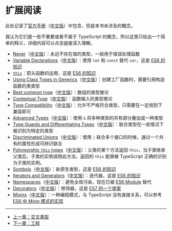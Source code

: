 # 扩展阅读

此处记录了[官方手册](http://www.typescriptlang.org/docs/handbook/basic-types.html)（[中文版](https://zhongsp.gitbooks.io/typescript-handbook/content/)）中包含，但是本书未涉及的概念。

我认为它们是一些不重要或者不属于 TypeScript 的概念，所以这里只给出一个简单的释义，详细内容可以点击链接深入理解。

- [Never](http://www.typescriptlang.org/docs/handbook/basic-types.html#never)（[中文版](https://zhongsp.gitbooks.io/typescript-handbook/content/doc/handbook/Basic%20Types.html#never)）：永远不存在值的类型，一般用于错误处理函数
- [Variable Declarations](http://www.typescriptlang.org/docs/handbook/variable-declarations.html)（[中文版](https://zhongsp.gitbooks.io/typescript-handbook/content/doc/handbook/Variable%20Declarations.html)）：使用 `let` 和 `const` 替代 `var`，这是 [ES6 的知识](http://es6.ruanyifeng.com/#docs/let)
- [`this`](https://zhongsp.gitbooks.io/typescript-handbook/content/doc/handbook/Functions.html#this)：箭头函数的运用，这是 [ES6 的知识](http://es6.ruanyifeng.com/#docs/function)
- [Using Class Types in Generics](http://www.typescriptlang.org/docs/handbook/generics.html#using-class-types-in-generics)（[中文版](https://zhongsp.gitbooks.io/typescript-handbook/content/doc/handbook/Generics.html#在泛型里使用类类型)）：创建工厂函数时，需要引用构造函数的类类型
- [Best common type](http://www.typescriptlang.org/docs/handbook/type-inference.html#best-common-type)（[中文版](https://zhongsp.gitbooks.io/typescript-handbook/content/doc/handbook/Type%20Inference.html#最佳通用类型)）：数组的类型推论
- [Contextual Type](http://www.typescriptlang.org/docs/handbook/type-inference.html#contextual-type)（[中文版](https://zhongsp.gitbooks.io/typescript-handbook/content/doc/handbook/Type%20Inference.html#上下文类型)）：函数输入的类型推论
- [Type Compatibility](http://www.typescriptlang.org/docs/handbook/type-compatibility.html)（[中文版](https://zhongsp.gitbooks.io/typescript-handbook/content/doc/handbook/Type%20Compatibility.html)）：允许不严格符合类型，只需要在一定规则下兼容即可
- [Advanced Types](http://www.typescriptlang.org/docs/handbook/advanced-types.html#intersection-types)（[中文版](https://zhongsp.gitbooks.io/typescript-handbook/content/doc/handbook/Advanced%20Types.html#交叉类型（intersection-types）)）：使用 `&` 将多种类型的共有部分叠加成一种类型
- [Type Guards and Differentiating Types](http://www.typescriptlang.org/docs/handbook/advanced-types.html#type-guards-and-differentiating-types)（[中文版](https://zhongsp.gitbooks.io/typescript-handbook/content/doc/handbook/Advanced%20Types.html#类型保护与区分类型（type-guards-and-differentiating-types）)）：联合类型在一些情况下被识别为特定的类型
- [Discriminated Unions](http://www.typescriptlang.org/docs/handbook/advanced-types.html#discriminated-unions)（[中文版](https://zhongsp.gitbooks.io/typescript-handbook/content/doc/handbook/Advanced%20Types.html#可辨识联合（discriminated-unions）)）：使用 `|` 联合多个接口的时候，通过一个共有的属性形成可辨识联合
- [Polymorphic `this` types](http://www.typescriptlang.org/docs/handbook/advanced-types.html#polymorphic-this-types)（[中文版](https://zhongsp.gitbooks.io/typescript-handbook/content/doc/handbook/Advanced%20Types.html#多态的this类型)）：父类的某个方法返回 `this`，当子类继承父类后，子类的实例调用此方法，返回的 `this` 能够被 TypeScript 正确的识别为子类的实例。
- [Symbols](http://www.typescriptlang.org/docs/handbook/symbols.html)（[中文版](https://zhongsp.gitbooks.io/typescript-handbook/content/doc/handbook/Symbols.html)）：新原生类型，这是 [ES6 的知识](http://es6.ruanyifeng.com/#docs/symbol)
- [Iterators and Generators](http://www.typescriptlang.org/docs/handbook/iterators-and-generators.html)（[中文版](https://zhongsp.gitbooks.io/typescript-handbook/content/doc/handbook/Iterators%20and%20Generators.html)）：迭代器，这是 [ES6 的知识](http://es6.ruanyifeng.com/#docs/iterator)
- [Namespaces](http://www.typescriptlang.org/docs/handbook/namespaces.html)（[中文版](https://zhongsp.gitbooks.io/typescript-handbook/content/doc/handbook/Namespaces.html)）：避免全局污染，现在已被 [ES6 Module](http://es6.ruanyifeng.com/#docs/module) 替代
- [Decorators](http://www.typescriptlang.org/docs/handbook/decorators.html)（[中文版](https://zhongsp.gitbooks.io/typescript-handbook/content/doc/handbook/Decorators.html)）：修饰器，这是 [ES7 的一个提案](http://es6.ruanyifeng.com/#docs/decorator)
- [Mixins](http://www.typescriptlang.org/docs/handbook/mixins.html)（[中文版](https://zhongsp.gitbooks.io/typescript-handbook/content/doc/handbook/Mixins.html)）：一种编程模式，与 TypeScript 没有直接关系，可以参考 [ES6 中 Mixin 模式的实现](http://es6.ruanyifeng.com/#docs/class#Mixin模式的实现)

---

- [上一章：交叉类型](intersections-types.md)
- [下一章：工程](../engineering/README.md)
